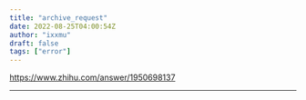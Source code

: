 ```yaml
---
title: "archive_request"
date: 2022-08-25T04:00:54Z
author: "ixxmu"
draft: false
tags: ["error"]
---
```


https://www.zhihu.com/answer/1950698137

---

